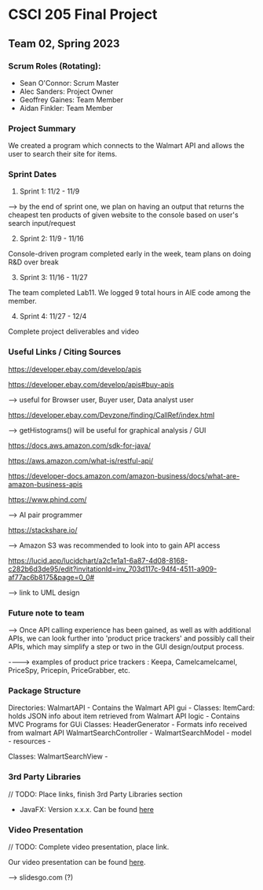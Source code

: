 # CSCI 205 Final Project
## Team 02, Spring 2023
### Scrum Roles (Rotating):
- Sean O'Connor: Scrum Master
- Alec Sanders: Project Owner
- Geoffrey Gaines: Team Member
- Aidan Finkler: Team Member
### Project Summary
We created a program which connects to the Walmart API and allows the user to search their site for items.

### Sprint Dates
1. Sprint 1: 11/2 - 11/9

--> by the end of sprint one, we plan on having an output that returns the cheapest ten products of given website to the console based on user's search input/request


2. Sprint 2: 11/9 - 11/16

Console-driven program completed early in the week, team plans on doing R&D over break

3. Sprint 3: 11/16 - 11/27

The team completed Lab11. We logged 9 total hours in AIE code among the member.

4. Sprint 4: 11/27 - 12/4

Complete project deliverables and video


### Useful Links / Citing Sources

https://developer.ebay.com/develop/apis

https://developer.ebay.com/develop/apis#buy-apis

--> useful for Browser user, Buyer user, Data analyst user

https://developer.ebay.com/Devzone/finding/CallRef/index.html

--> getHistograms() will be useful for graphical analysis / GUI

https://docs.aws.amazon.com/sdk-for-java/

https://aws.amazon.com/what-is/restful-api/

https://developer-docs.amazon.com/amazon-business/docs/what-are-amazon-business-apis

https://www.phind.com/

--> AI pair programmer

https://stackshare.io/

--> Amazon S3 was recommended to look into to gain API access

https://lucid.app/lucidchart/a2c1e1a1-6a87-4d08-8168-c282b6d3de95/edit?invitationId=inv_703d117c-94f4-4511-a909-af77ac6b8175&page=0_0#

--> link to UML design

### Future note to team

--> Once API calling experience has been gained, as well as with additional APIs, we can look further into 'product price trackers' and possibly call their APIs, which may simplify a step or two in the GUI design/output process. 

----> examples of product price trackers : Keepa, Camelcamelcamel, PriceSpy, Pricepin, PriceGrabber, etc.




### Package Structure
Directories:
WalmartAPI - Contains the Walmart API
gui - 
    Classes: ItemCard: holds JSON info about item retrieved from Walmart API
logic - Contains MVC Programs for GUi
    Classes:
    HeaderGenerator - Formats info received from walmart API
    WalmartSearchController - 
    WalmartSearchModel -
model -
resources -

Classes: 
WalmartSearchView -





### 3rd Party Libraries
// TODO: Place links, finish 3rd Party Libraries section
- JavaFX: Version x.x.x. Can be found [here](https://oracle.com)



### Video Presentation
// TODO: Complete video presentation, place link.

Our video presentation can be found [here](https://drive.google.com).

--> slidesgo.com (?)
